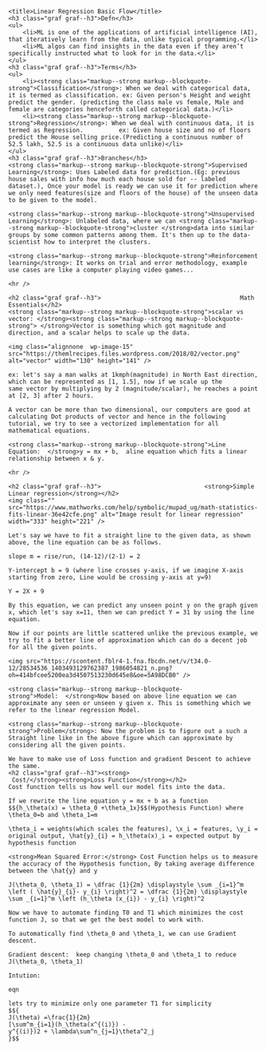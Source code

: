 
    <title>Linear Regression Basic Flow</title>
    <h3 class="graf graf--h3">Defn</h3>
    <ul>
    	<li>ML is one of the applications of artificial intelligence (AI), that iteratively learn from the data, unlike typical programming.</li>
    	<li>ML algos can find insights in the data even if they aren’t specifically instructed what to look for in the data.</li>
    </ul>
    <h3 class="graf graf--h3">Terms</h3>
    <ul>
    	<li><strong class="markup--strong markup--blockquote-strong">Classification</strong>: When we deal with categorical data, it is termed as classification. ex: Given person's Height and weight predict the gender. (predicting the class male vs female, Male and female are categories henceforth called categorical data.)</li>
    	<li><strong class="markup--strong markup--blockquote-strong">Regression</strong>: When we deal with continuous data, it is termed as Regression.          ex: Given house size and no of floors predict the House selling price.(Predicting a continuous number of 52.5 lakh, 52.5 is a continuous data unlike)</li>
    </ul>
    <h3 class="graf graf--h3">Branches</h3>
    <strong class="markup--strong markup--blockquote-strong">Supervised Learning</strong>: Uses Labeled data for prediction.(Eg: previous house sales with info how much each house sold for -- labeled dataset.), Once your model is ready we can use it for prediction where we only need features(size and floors of the house) of the unseen data to be given to the model.

    <strong class="markup--strong markup--blockquote-strong">Unsupervised Learning</strong>: Unlabeled data, where we can <strong class="markup--strong markup--blockquote-strong">cluster </strong>data into similar groups by some common patterns among them. It's then up to the data-scientist how to interpret the clusters.

    <strong class="markup--strong markup--blockquote-strong">Reinforcement learning</strong>: It works on trial and error methodology, example use cases are like a computer playing video games...

    <hr />

    <h2 class="graf graf--h3">                                       Math Essentials</h2>
    <strong class="markup--strong markup--blockquote-strong">scalar vs vector: </strong><strong class="markup--strong markup--blockquote-strong"> </strong>Vector is something which got magnitude and direction, and a scalar helps to scale up the data.

    <img class="alignnone  wp-image-15" src="https://themlrecipes.files.wordpress.com/2018/02/vector.png" alt="vector" width="130" height="141" />

    ex: let's say a man walks at 1kmph(magnitude) in North East direction, which can be represented as [1, 1.5], now if we scale up the same vector by multiplying by 2 (magnitude/scalar), he reaches a point at [2, 3] after 2 hours.

    A vector can be more than two dimensional, our computers are good at calculating Dot products of vector and hence in the following tutorial, we try to see a vectorized implementation for all mathematical equations.

    <strong class="markup--strong markup--blockquote-strong">Line Equation:  </strong>y = mx + b,  aline equation which fits a linear relationship between x & y.

    <hr />

    <h2 class="graf graf--h3">                             <strong>Simple Linear regression</strong></h2>
    <img class="" src="https://www.mathworks.com/help/symbolic/mupad_ug/math-statistics-fits-linear-36e42cfe.png" alt="Image result for linear regression" width="333" height="221" />

    Let's say we have to fit a straight line to the given data, as shown above, the line equation can be as follows.

    slope m = rise/run, (14-12)/(2-1) = 2

    Y-intercept b = 9 (where line crosses y-axis, if we imagine X-axis starting from zero, Line would be crossing y-axis at y=9)

    Y = 2X + 9

    By this equation, we can predict any unseen point y on the graph given x, which let's say x=11, then we can predict Y = 31 by using the line equation.

    Now if our points are little scattered unlike the previous example, we try to fit a better line of approximation which can do a decent job for all the given points.

    <img src="https://scontent.fblr4-1.fna.fbcdn.net/v/t34.0-12/28534536_1403493129762387_1986054821_n.png?oh=414bfcee5200ea3d4507513230d645e8&oe=5A98DCB0" />

    <strong class="markup--strong markup--blockquote-strong">Model:  </strong>Now based on above line equation we can approximate any seen or unseen y given x. This is something which we refer to the linear regression Model.

    <strong class="markup--strong markup--blockquote-strong">Problem</strong>: Now the problem is to figure out a such a Straight line like in the above figure which can approximate by considering all the given points.

    We have to make use of Loss function and gradient Descent to achieve the same.
    <h2 class="graf graf--h3"><strong>                                   Cost/</strong><strong>Loss Function</strong></h2>
    Cost function tells us how well our model fits into the data.

    If we rewrite the line equation y = mx + b as a function $${h_\theta(x) = \theta_0 +\theta_1x}$$(Hypothesis Function) where \theta_0=b and \theta_1=m

    \theta_i = weights(which scales the features), \x_i = features, \y_i = original output, \hat{y}_{i} = h_\theta(x)_i = expected output by hypothesis function

    <strong>Mean Squared Error:</strong> Cost Function helps us to measure the accuracy of the Hypothesis function, By taking average difference between the \hat{y} and y

    J(\theta_0, \theta_1) = \dfrac {1}{2m} \displaystyle \sum _{i=1}^m \left ( \hat{y}_{i}- y_{i} \right)^2 = \dfrac {1}{2m} \displaystyle \sum _{i=1}^m \left (h_\theta (x_{i}) - y_{i} \right)^2

    Now we have to automate finding T0 and T1 which minimizes the cost function J, so that we get the best model to work with.

    To automatically find \theta_0 and \theta_1, we can use Gradient descent.

    Gradient descent:  keep changing \theta_0 and \theta_1 to reduce J(\theta_0, \theta_1)

    Intution:

    eqn

    lets try to minimize only one parameter T1 for simplicity
    $${
    J(\theta) =\frac{1}{2m}
    [\sum^m_{i=1}(h_\theta(x^{(i)}) -
    y^{(i)})2 + \lambda\sum^n_{j=1}\theta^2_j
    }$$

  <script src="https://cdnjs.cloudflare.com/ajax/libs/mathjax/2.7.1/MathJax.js?config=TeX-AMS_HTML"></script>
